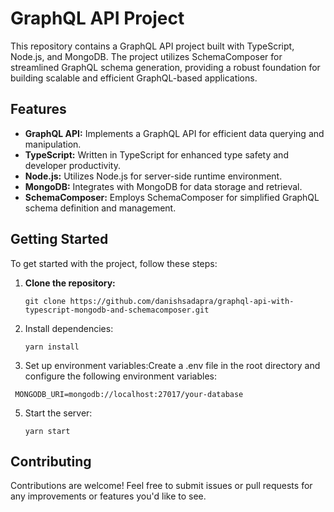 # GraphQL API Project

This repository contains a GraphQL API project built with TypeScript, Node.js, and MongoDB. The project utilizes SchemaComposer for streamlined GraphQL schema generation, providing a robust foundation for building scalable and efficient GraphQL-based applications.

## Features

- **GraphQL API:** Implements a GraphQL API for efficient data querying and manipulation.
- **TypeScript:** Written in TypeScript for enhanced type safety and developer productivity.
- **Node.js:** Utilizes Node.js for server-side runtime environment.
- **MongoDB:** Integrates with MongoDB for data storage and retrieval.
- **SchemaComposer:** Employs SchemaComposer for simplified GraphQL schema definition and management.

## Getting Started

To get started with the project, follow these steps:

1. **Clone the repository:**

   ```
   git clone https://github.com/danishsadapra/graphql-api-with-typescript-mongodb-and-schemacomposer.git

2. Install dependencies:
   ```
   yarn install

4. Set up environment variables:Create a .env file in the root directory and configure the following environment variables:
 ```
  MONGODB_URI=mongodb://localhost:27017/your-database
```
5. Start the server:
   ```
   yarn start
   ```
## Contributing
Contributions are welcome! Feel free to submit issues or pull requests for any improvements or features you'd like to see.
